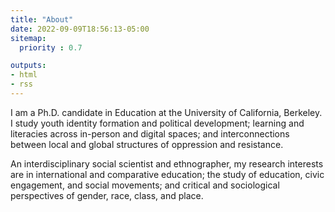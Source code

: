 ```yaml
---
title: "About"
date: 2022-09-09T18:56:13-05:00
sitemap:
  priority : 0.7

outputs:
- html
- rss
---
```


I am a Ph.D. candidate in Education at the University of California, Berkeley. I study youth identity formation and political development; learning and literacies across in-person and digital spaces; and interconnections between local and global structures of oppression and resistance. 

An interdisciplinary social scientist and ethnographer, my research interests are in international and comparative education; the study of education, civic engagement, and social movements; and critical and sociological perspectives of gender, race, class, and place. 



